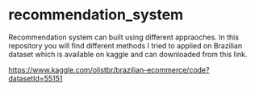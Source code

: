 # recommendation_system

Recommendation system can built using different appraoches. In this repository you will find different methods I tried to applied on Brazilian dataset which is 
available on kaggle and can downloaded from this link.

https://www.kaggle.com/olistbr/brazilian-ecommerce/code?datasetId=55151
